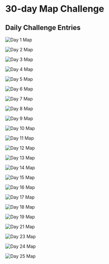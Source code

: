 # 30-day Map Challenge

## Daily Challenge Entries

<!--### Day 1: [Theme Title]-->
<!--**Theme Description:**-->


<!--**Map Image:**-->
![Day 1 Map](data/Day1.gif)

<!--**Reflections:**-->

<!--**Map Image:**-->
![Day 2 Map](data/Day2.png)

<!--**Map Image:**-->
![Day 3 Map](data/Day3.png)

<!--**Map Image:**-->
![Day 4 Map](data/Day4.png)

<!--**Map Image:**-->
![Day 5 Map](data/Day5.jpg)

<!--**Map Image:**-->
![Day 6 Map](data/Day6.png)

<!--**Map Image:**-->
![Day 7 Map](data/Day77.PNG)

<!--**Map Image:**-->
![Day 8 Map](data/Day8.png)

<!--**Reflections:**-->

<!--**Map Image:**-->
![Day 9 Map](data/Day9.png)

<!--**Map Image:**-->
![Day 10 Map](data/Day10.png)

<!--**Map Image:**-->
![Day 11 Map](data/Day11.PNG)

<!--**Map Image:**-->
![Day 12 Map](data/Day122.PNG)

<!--**Map Image:**-->
![Day 13 Map](data/Day13.gif)

<!--**Map Image:**-->
![Day 14 Map](data/Day14.PNG)

<!--**Map Image:**-->
![Day 15 Map](data/Day155.jpg)

<!--**Map Image:**-->
![Day 16 Map](data/Day16.gif)

<!--**Map Image:**-->
![Day 17 Map](data/Day177.jpg)

![Day 18 Map](data/Day188.png)

![Day 19 Map](data/Day19.png)

![Day 21 Map](data/Day21.gif)

![Day 23 Map](data/Day23.png)

![Day 24 Map](data/Day244.png)

![Day 25 Map](data/Day255.png)
<!--[...repeat sections for Day 2 through Day 30...]-->

<!--### Day 30: [Theme Title]-->
<!--**Theme Description:**-->


<!--**Map Image:**-->
<!--![Day 30 Map](data/day30_map.png)-->

<!--**Reflections:**-->
<!--- Add your reflections or any other information here.-->
